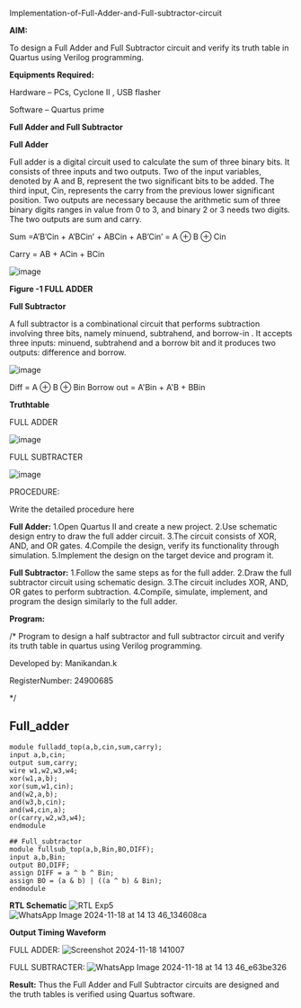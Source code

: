 Implementation-of-Full-Adder-and-Full-subtractor-circuit

**AIM:**

To design a Full Adder and Full Subtractor circuit and verify its truth table in Quartus using Verilog programming.

**Equipments Required:**

Hardware – PCs, Cyclone II , USB flasher

Software – Quartus prime

**Full Adder and Full Subtractor**

**Full Adder**

Full adder is a digital circuit used to calculate the sum of three binary bits. It consists of three inputs and two outputs. Two of the input variables, denoted by A and B, represent the two significant bits to be added. The third input, Cin, represents the carry from the previous lower significant position. Two outputs are necessary because the arithmetic sum of three binary digits ranges in value from 0 to 3, and binary 2 or 3 needs two digits. The two outputs are sum and carry.

Sum =A’B’Cin + A’BCin’ + ABCin + AB’Cin’ = A ⊕ B ⊕ Cin 

Carry = AB + ACin + BCin

![image](https://github.com/naavaneetha/FULL_ADDER_SUBTRACTOR/assets/154305477/0f30ba51-5ffb-4198-845f-18e054f675e7)

**Figure -1 FULL ADDER**

**Full Subtractor**

A full subtractor is a combinational circuit that performs subtraction involving three bits, namely minuend, subtrahend, and borrow-in . It accepts three inputs: minuend, subtrahend and a borrow bit and it produces two outputs: difference and borrow.

![image](https://github.com/naavaneetha/FULL_ADDER_SUBTRACTOR/assets/154305477/02b24f51-ab51-4304-9ad6-7b81ffc1ead5)

Diff = A ⊕ B ⊕ Bin 
Borrow out = A'Bin + A'B + BBin


**Truthtable**

FULL ADDER

![image](https://github.com/user-attachments/assets/86154c39-f271-4d8b-863d-6f50562660f6)


FULL SUBTRACTER

![image](https://github.com/user-attachments/assets/967b35f6-ab4d-4c87-9472-07b7b98ffc42)


PROCEDURE:



Write the detailed procedure here

**Full Adder:**
1.Open Quartus II and create a new project.
2.Use schematic design entry to draw the full adder circuit. 
3.The circuit consists of XOR, AND, and OR gates. 
4.Compile the design, verify its functionality through simulation. 
5.Implement the design on the target device and program it.

**Full Subtractor:** 
1.Follow the same steps as for the full adder. 
2.Draw the full subtractor circuit using schematic design. 
3.The circuit includes XOR, AND, OR gates to perform subtraction. 
4.Compile, simulate, implement, and program the design similarly to the full adder.



**Program:**

/* Program to design a half subtractor and full subtractor circuit and verify its truth table in quartus using Verilog programming. 

Developed by: Manikandan.k 

RegisterNumber: 24900685

*/


## Full_adder
~~~
module fulladd_top(a,b,cin,sum,carry);
input a,b,cin;
output sum,carry;
wire w1,w2,w3,w4;       
xor(w1,a,b);
xor(sum,w1,cin);        
and(w2,a,b);
and(w3,b,cin);
and(w4,cin,a);
or(carry,w2,w3,w4);
endmodule
~~~ 

~~~
## Full_subtractor
module fullsub_top(a,b,Bin,BO,DIFF);
input a,b,Bin;
output BO,DIFF;
assign DIFF = a ^ b ^ Bin;
assign BO = (a & b) | ((a ^ b) & Bin);
endmodule
~~~





**RTL Schematic**
![RTL Exp5](https://github.com/user-attachments/assets/6d4f9862-7a9e-44be-84a8-bf38f778a639)
![WhatsApp Image 2024-11-18 at 14 13 46_134608ca](https://github.com/user-attachments/assets/95eb7a07-88ae-4ff6-bf84-0ba60eddbfee)

**Output Timing Waveform**

FULL ADDER:
![Screenshot 2024-11-18 141007](https://github.com/user-attachments/assets/fbf4fa67-4d40-49c2-84fc-039aab1ca26f)

FULL SUBTRACTER:
![WhatsApp Image 2024-11-18 at 14 13 46_e63be326](https://github.com/user-attachments/assets/c11e2411-2d13-415c-8f89-039bc14e8a0b)

**Result:**
Thus the Full Adder and Full Subtractor circuits are designed and the truth tables is verified using Quartus software.



